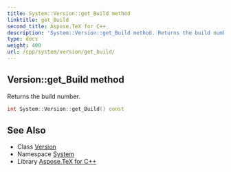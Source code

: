 ```yaml
---
title: System::Version::get_Build method
linktitle: get_Build
second_title: Aspose.TeX for C++
description: 'System::Version::get_Build method. Returns the build number in C++.'
type: docs
weight: 400
url: /cpp/system/version/get_build/
---
```

## Version::get_Build method


Returns the build number.

```cpp
int System::Version::get_Build() const
```

## See Also

* Class [Version](../)
* Namespace [System](../../)
* Library [Aspose.TeX for C++](../../../)

